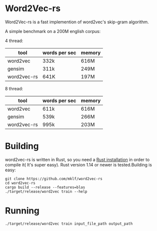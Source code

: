 # Word2Vec-rs

Word2Vec-rs is a fast implemention of word2vec's skip-gram algorithm.

A simple benchmark on a 200M english corpus:

4 thread:

|tool | words per sec| memory  |
|---|---|---|
|word2vec| 332k  | 616M|
|gensim  |311k   | 249M|
|word2vec-rs|641K|197M |

8 thread:

|tool | words per sec| memory  |
|---|---|---|
|word2vec| 611k  | 616M|
|gensim  |539k   | 266M|
|word2vec-rs|995k|203M |

# Building
word2vec-rs is written in Rust, so you need a [Rust installation](https://www.rust-lang.org/) in order to compile it( It's super easy).
Rust version 1.14 or newer is tested.Building is easy:
```
git clone https://github.com/mklf/word2vec-rs
cd word2vec-rs
cargo build --release --features=blas
./target/release/word2vec train --help
```
# Running
```
./target/release/word2vec train input_file_path output_path
```
